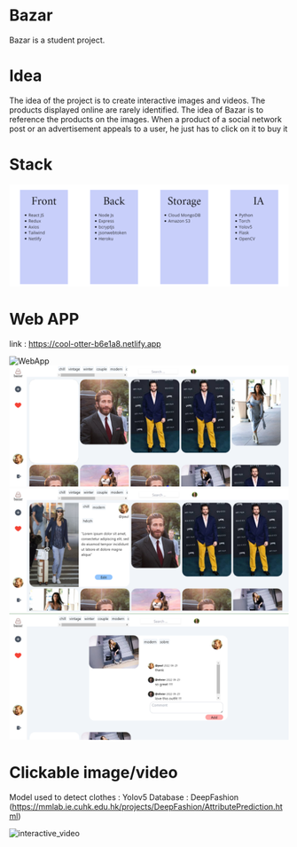 # Bazar

Bazar is a student project.

# Idea

The idea of the project is to create interactive images and videos. The products displayed online are rarely identified. The idea of Bazar is to reference the products on the images. When a product of a social network post or an advertisement appeals to a user, he just has to click on it to buy it

# Stack

![plot](./documentations/stack.png)

# Web APP

link : https://cool-otter-b6e1a8.netlify.app

![WebApp](https://user-images.githubusercontent.com/99366674/178115777-f736061a-d28a-4c04-8046-81b2e2eb1f95.gif)
![plot](./documentations/home.png)
![plot](./documentations/profile.png)
![plot](./documentations/Pin.png)

# Clickable image/video

Model used to detect clothes : Yolov5
Database : DeepFashion (https://mmlab.ie.cuhk.edu.hk/projects/DeepFashion/AttributePrediction.html)


![interactive_video](https://user-images.githubusercontent.com/99366674/178116881-4a18d543-cda0-4b15-a8ac-806d51c41de6.gif)


